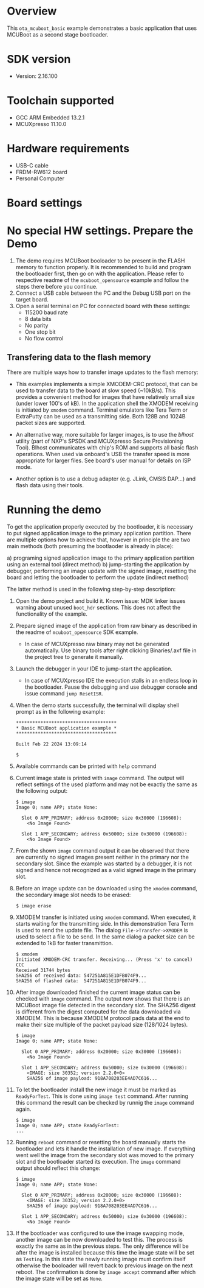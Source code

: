 Overview
========
This `ota_mcuboot_basic` example demonstrates a basic application that uses MCUBoot as a second stage bootloader.


SDK version
===========
- Version: 2.16.100

Toolchain supported
===================
- GCC ARM Embedded  13.2.1
- MCUXpresso  11.10.0

Hardware requirements
=====================
- USB-C cable
- FRDM-RW612 board
- Personal Computer

Board settings
==============
No special HW settings.
Prepare the Demo
================
1. The demo requires MCUBoot booloader to be present in the FLASH memory to function properly.
   It is recommended to build and program the bootloader first, then go on with the application.
   Please refer to respective readme of the `mcuboot_opensource` example and follow the steps there before you continue.
2. Connect a USB cable between the PC and the Debug USB port on the target board.
3. Open a serial terminal on PC for connected board with these settings:
    - 115200 baud rate
    - 8 data bits
    - No parity
    - One stop bit
    - No flow control


Transfering data to the flash memory
------------------------------------
There are multiple ways how to transfer image updates to the flash memory:

- This examples implements a simple XMODEM-CRC protocol, that can be used to transfer data to the board at slow speed (~10kB/s).
  This provides a convenient method for images that have relatively small size (under lower 100's of kB).
  In the application shell the XMODEM receiving is initiated by `xmodem` command. Terminal emulators like Tera Term or ExtraPutty
  can be used as a transmitting side. Both 128B and 1024B packet sizes are supported.

- An alternative way, more suitable for larger images, is to use the *blhost* utility (part of NXP's SPSDK and MCUXpresso Secure Provisioning Tool).
  Blhost communicates with chip's ROM and supports all basic flash operations. When used via onboard's USB the transfer
  speed is more appropriate for larger files. See board's user manual for details on ISP mode.

- Another option is to use a debug adapter (e.g. JLink, CMSIS DAP...) and flash data using their tools.


Running the demo
================
To get the application properly executed by the bootloader, it is necessary to put signed application image to the primary application partition.
There are multiple options how to achieve that, however in principle the are two main methods (both presuming the bootlaoder is already in place):

a)  programing signed application image to the primary application partition using an external tool (direct method)
b)  jump-starting the application by debugger, performing an image update with the signed image, resetting the board and letting the bootloader to perform the update (indirect method)

The latter method is used in the following step-by-step description:

1.  Open the demo project and build it.
    Known issue: MDK linker issues warning about unused `boot_hdr` sections. This does not affect the functionality of the example.
    
2.  Prepare signed image of the application from raw binary as described in the readme of `mcuboot_opensource` SDK example.
     - In case of MCUXpresso raw binary may not be generated automatically. Use binary tools after right clicking Binaries/.axf file in the project tree to generate it manually.

3.  Launch the debugger in your IDE to jump-start the application.
     - In case of MCUXpresso IDE the execution stalls in an endless loop in the bootloader. Pause the debugging and use debugger console and issue command `jump ResetISR`.

4.  When the demo starts successfully, the terminal will display shell prompt as in the following example:

        *************************************
        * Basic MCUBoot application example *
        *************************************

        Built Feb 22 2024 13:09:14

        $

5.  Available commands can be printed with `help` command

6.  Current image state is printed with `image` command. The output will reflect settings of the used platform and
    may not be exactly the same as the following output:

        $ image
        Image 0; name APP; state None:

          Slot 0 APP_PRIMARY; address 0x20000; size 0x30000 (196608):
            <No Image Found>

          Slot 1 APP_SECONDARY; address 0x50000; size 0x30000 (196608):
            <No Image Found>

7.  From the shown `image` command output it can be observed that there are currently no signed images present neither
    in the primary nor the secondary slot.  Since the example was started by a debugger, it is not signed and hence
    not recognized as a valid signed image in the primary slot.

8.  Before an image update can be downloaded using the `xmodem` command, the secondary image slot needs to be erased:

        $ image erase

9.  XMODEM transfer is initiated using `xmodem` command. When executed, it starts waiting for the transmitting side.
    In this demonstration Tera Term is used to send the update file. The dialog `File->Transfer->XMODEM` is used
    to select a file to be send. In the same dialog a packet size can be extended to 1kB for faster transmittion.

        $ xmodem
        Initiated XMODEM-CRC transfer. Receiving... (Press 'x' to cancel)
        CCC
        Received 31744 bytes
        SHA256 of received data: 547251A815E1DFB074F9...
        SHA256 of flashed data:  547251A815E1DFB074F9...

10. After image downloaded finished the current image status can be checked with `image` command. The output now
    shows that there is an MCUBoot image file detected in the secondary slot. The SHA256 digest is different from
    the digest  computed for the data downloaded via XMODEM. This is because XMODEM protocol pads data at the end
    to make their size multiple of the packet payload size (128/1024 bytes).

        $ image
        Image 0; name APP; state None:

          Slot 0 APP_PRIMARY; address 0x20000; size 0x30000 (196608):
            <No Image Found>

          Slot 1 APP_SECONDARY; address 0x50000; size 0x30000 (196608):
            <IMAGE: size 30352; version 2.2.0+0>
            SHA256 of image payload: 918A708203EE4AD7C616...

11. To let the bootloader install the new image it must be marked as `ReadyForTest`. This is done using `image test`
    command. After running this command the result can be checked by runnig the `image` command again.

        $ image
        Image 0; name APP; state ReadyForTest:
        ...

12. Running `reboot` command or resetting the board manually starts the bootloader and lets it handle the installation
    of new image. If everything went well the image from the secondary slot was moved to the primary slot and the bootloader
    started its execution. The `image` command output should reflect this change:

        $ image
        Image 0; name APP; state None:

          Slot 0 APP_PRIMARY; address 0x20000; size 0x30000 (196608):
            <IMAGE: size 30352; version 2.2.0+0>
            SHA256 of image payload: 918A708203EE4AD7C616...

          Slot 1 APP_SECONDARY; address 0x50000; size 0x30000 (196608):
            <No Image Found>

13. If the bootloader was configured to use the image swapping mode, another image can be now downloaded to test this.
    The process is exactly the same as in the previous steps. The only difference will be after the image is installed
    because this time the image state will be set as `Testing`. In this state the newly running image must confirm itself
    otherwise the booloader will revert back to previous image on the next reboot. The confirmation is done by `image accept`
    command after which the image state will be set as `None`.

